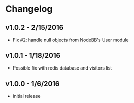 # Changelog

## v1.0.2 - 2/15/2016

- Fix #2: handle null objects from NodeBB's User module

## v1.0.1 - 1/18/2016

- Possible fix with redis database and visitors list

## v1.0.0 - 1/6/2016

- initial release